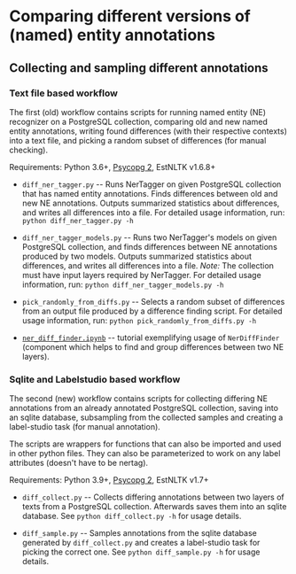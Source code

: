 # Comparing different versions of (named) entity annotations

## Collecting and sampling different annotations

### Text file based workflow

The first (old) workflow contains scripts for running named entity (NE) recognizer on a PostgreSQL collection, comparing old and new named entity annotations, writing found differences (with their respective contexts) into a text file, and picking a random subset of differences (for manual checking). 

Requirements: Python 3.6+, [Psycopg 2](https://www.psycopg.org), EstNLTK v1.6.8+

* `diff_ner_tagger.py` -- Runs NerTagger on given PostgreSQL collection that has named entity annotations. Finds differences between old and new NE annotations. Outputs summarized statistics about differences, and writes all differences into a file. For detailed usage information, run: `python diff_ner_tagger.py -h`

* `diff_ner_tagger_models.py` -- Runs two NerTagger's models on given PostgreSQL collection, and finds differences between NE annotations produced by two models. Outputs summarized statistics about differences, and writes all differences into a file. _Note:_ The collection must have input layers required by NerTagger. For detailed usage information, run: `python diff_ner_tagger_models.py -h`

* `pick_randomly_from_diffs.py` -- Selects a random subset of differences from an output file produced by a difference finding script. For detailed usage information, run: `python pick_randomly_from_diffs.py -h`

* [`ner_diff_finder.ipynb`](ner_diff_finder.ipynb) -- tutorial exemplifying usage of `NerDiffFinder` (component which helps to find and group differences between two NE layers).

### Sqlite and Labelstudio based workflow

The second (new) workflow contains scripts for collecting differing NE annotations from an already annotated PostgreSQL collection, saving into an sqlite database, subsampling from the collected samples and creating a label-studio task (for manual annotation). 

The scripts are wrappers for functions that can also be imported and used in other python files. They can also be parameterized to work on any label attributes (doesn't have to be nertag).

Requirements: Python 3.9+, [Psycopg 2](https://www.psycopg.org), EstNLTK v1.7+

* `diff_collect.py` -- Collects differing annotations between two layers of texts from a PostgreSQL collection. Afterwards saves them into an sqlite database. See `python diff_collect.py -h` for usage details.

* `diff_sample.py` -- Samples annotations from the sqlite database generated by `diff_collect.py` and creates a label-studio task for picking the correct one. See `python diff_sample.py -h` for usage details.
